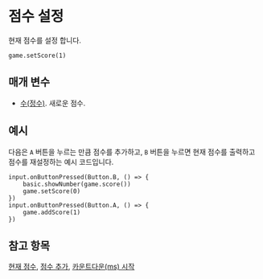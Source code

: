# 점수 설정

현재 점수를 설정 합니다.

```sig
game.setScore(1)
```

## 매개 변수

* [수(정수)](/types/number). 새로운 점수.

## 예시

다음은 `A` 버튼을 누르는 만큼 점수를 추가하고, `B` 버튼을 누르면 현재 점수를 출력하고 점수를 재설정하는 예시 코드입니다.

```blocks
input.onButtonPressed(Button.B, () => {
    basic.showNumber(game.score())
    game.setScore(0)
})
input.onButtonPressed(Button.A, () => {
    game.addScore(1)
})
```

## 참고 항목

[현재 점수](/reference/game/score), [점수 추가](/reference/game/add-score), [카운트다운(ms) 시작](/reference/game/start-countdown)